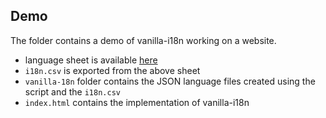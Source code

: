 ## Demo

The folder contains a demo of vanilla-i18n working on a website.

- language sheet is available [here](https://docs.google.com/spreadsheets/d/1KfPLetq4VUvEApiGtWEUuQUhAYCrocyLmyiHV2cl_ks/edit?usp=sharing)
- `i18n.csv` is exported from the above sheet
- `vanilla-18n` folder contains the JSON language files created using the script and the `i18n.csv`
- `index.html` contains the implementation of vanilla-i18n